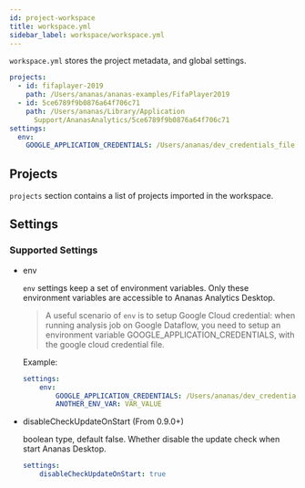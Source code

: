 ```yaml
---
id: project-workspace
title: workspace.yml
sidebar_label: workspace/workspace.yml
---
```


`workspace.yml` stores the project metadata, and global settings.

```yaml
projects:
  - id: fifaplayer-2019
    path: /Users/ananas/ananas-examples/FifaPlayer2019
  - id: 5ce6789f9b0876a64f706c71
    path: /Users/ananas/Library/Application
      Support/AnanasAnalytics/5ce6789f9b0876a64f706c71
settings:
  env:
    GOOGLE_APPLICATION_CREDENTIALS: /Users/ananas/dev_credentials_file.json
```

## Projects

`projects` section contains a list of projects imported in the workspace.  

## Settings

### Supported Settings
- env

	`env` settings keep a set of environment variables. Only these environment variables are accessible to Ananas Analytics Desktop.

	> A useful scenario of `env` is to setup Google Cloud credential: when running analysis job on Google Dataflow, you need to setup an environment variable GOOGLE_APPLICATION_CREDENTIALS, with the google cloud credential file.

	Example:

	```yml
	settings:
		env:
			GOOGLE_APPLICATION_CREDENTIALS: /Users/ananas/dev_credentials_file.json
			ANOTHER_ENV_VAR: VAR_VALUE 
	```

- disableCheckUpdateOnStart (From 0.9.0+)

	boolean type, default false. Whether disable the update check when start Ananas Desktop.

	```yml
	settings:
		disableCheckUpdateOnStart: true
	```
